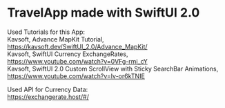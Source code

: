 # TravelApp made with SwiftUI 2.0

Used Tutorials for this App:<br>
Kavsoft, Advance MapKit Tutorial, https://kavsoft.dev/SwiftUI_2.0/Advance_MapKit/<br>
Kavsoft, SwiftUI Currency ExchangeRates, https://www.youtube.com/watch?v=0VFg-rmi_cY<br>
Kavsoft, SwiftUI 2.0 Custom ScrollView with Sticky SearchBar Animations, https://www.youtube.com/watch?v=Iv-or6kTNIE<br>

Used API for Currency Data:<br>
https://exchangerate.host/#/<br>
